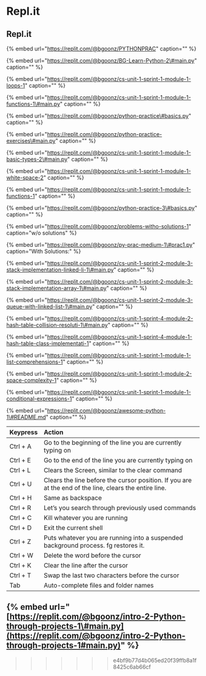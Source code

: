 # Repl.it

## Repl.it

{% embed url="https://replit.com/@bgoonz/PYTHONPRAC" caption="" %}

{% embed url="https://replit.com/@bgoonz/BG-Learn-Python-2\#main.py" caption="" %}

{% embed url="https://replit.com/@bgoonz/cs-unit-1-sprint-1-module-1-loops-1" caption="" %}

{% embed url="https://replit.com/@bgoonz/cs-unit-1-sprint-1-module-1-functions-1\#main.py" caption="" %}



{% embed url="https://replit.com/@bgoonz/python-practice\#basics.py" caption="" %}

{% embed url="https://replit.com/@bgoonz/python-practice-exercises\#main.py" caption="" %}



{% embed url="https://replit.com/@bgoonz/cs-unit-1-sprint-1-module-1-basic-types-2\#main.py" caption="" %}

{% embed url="https://replit.com/@bgoonz/cs-unit-1-sprint-1-module-1-white-space-2" caption="" %}

{% embed url="https://replit.com/@bgoonz/cs-unit-1-sprint-1-module-1-functions-1" caption="" %}

{% embed url="https://replit.com/@bgoonz/python-practice-3\#basics.py" caption="" %}

{% embed url="https://replit.com/@bgoonz/problems-witho-solutions-1" caption="w/o solutions" %}

{% embed url="https://replit.com/@bgoonz/py-prac-medium-1\#prac1.py" caption="With Solutions:" %}

{% embed url="https://replit.com/@bgoonz/cs-unit-1-sprint-2-module-3-stack-implementation-linked-li-1\#main.py" caption="" %}

{% embed url="https://replit.com/@bgoonz/cs-unit-1-sprint-2-module-3-stack-implementation-array-1\#main.py" caption="" %}

{% embed url="https://replit.com/@bgoonz/cs-unit-1-sprint-2-module-3-queue-with-linked-list-1\#main.py" caption="" %}

{% embed url="https://replit.com/@bgoonz/cs-unit-1-sprint-4-module-2-hash-table-collision-resoluti-1\#main.py" caption="" %}

{% embed url="https://replit.com/@bgoonz/cs-unit-1-sprint-4-module-1-hash-table-class-implementati-1" caption="" %}

{% embed url="https://replit.com/@bgoonz/cs-unit-1-sprint-1-module-1-list-comprehensions-1" caption="" %}

{% embed url="https://replit.com/@bgoonz/cs-unit-1-sprint-1-module-2-space-complexity-1" caption="" %}

{% embed url="https://replit.com/@bgoonz/cs-unit-1-sprint-1-module-1-conditional-expressions-1" caption="" %}

{% embed url="https://replit.com/@bgoonz/awesome-python-1\#README.md" caption="" %}

| **Keypress** | **Action** |
| :--- | :--- |
| Ctrl + A | Go to the beginning of the line you are currently typing on |
| Ctrl + E | Go to the end of the line you are currently typing on |
| Ctrl + L | Clears the Screen, similar to the clear command |
| Ctrl + U | Clears the line before the cursor position. If you are at the end of the line, clears the entire line. |
| Ctrl + H | Same as backspace |
| Ctrl + R | Let’s you search through previously used commands |
| Ctrl + C | Kill whatever you are running |
| Ctrl + D | Exit the current shell |
| Ctrl + Z | Puts whatever you are running into a suspended background process. fg restores it. |
| Ctrl + W | Delete the word before the cursor |
| Ctrl + K | Clear the line after the cursor |
| Ctrl + T | Swap the last two characters before the cursor |
| Tab | Auto-complete files and folder names |

## {% embed url="[https://replit.com/@bgoonz/intro-2-Python-through-projects-1\#main.py](https://replit.com/@bgoonz/intro-2-Python-through-projects-1#main.py)" %}

> > > > > > > e4bf9b77d4b065ed20f39ffb8a1f8425c6ab66cf

